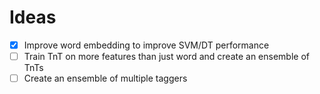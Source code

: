 # Ideas

- [x] Improve word embedding to improve SVM/DT performance
- [ ] Train TnT on more features than just word and create an ensemble of TnTs
- [ ] Create an ensemble of multiple taggers

